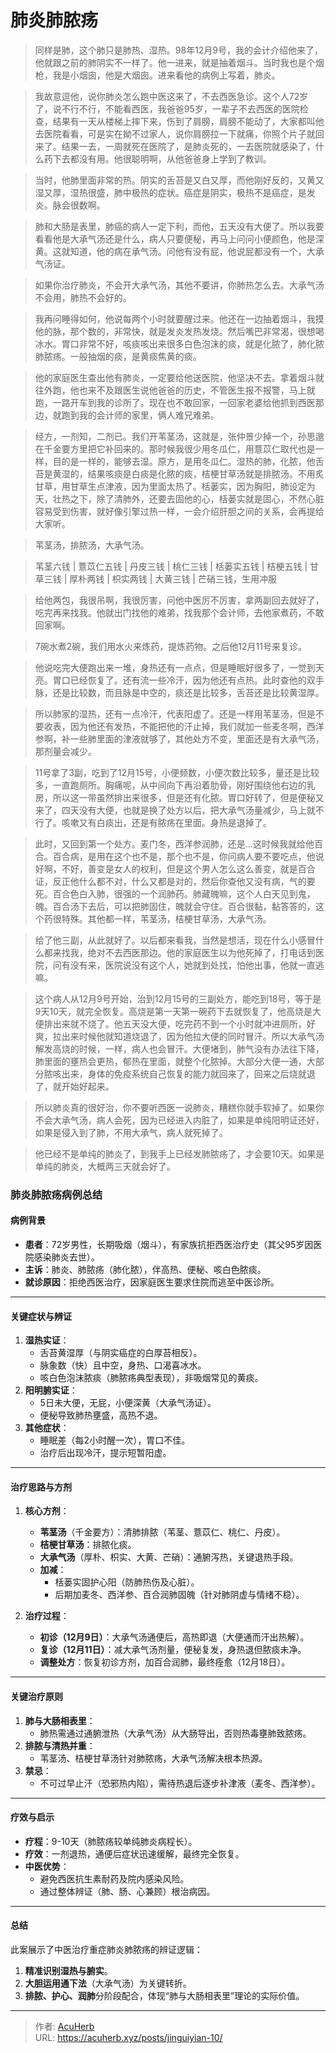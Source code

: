 # 肺炎肺脓疡


> 同样是肺，这个肺只是肺热、湿热。98年12月9号，我的会计介绍他来了，他就跟之前的肺阴实不一样了。他一进来，就是抽着烟斗。当时我也是个烟枪，我是小烟囱，他是大烟囱。进来看他的病例上写着，肺炎。

> 我故意逗他，说你肺炎怎么跑中医这来了，不去西医急诊。这个人72岁了，说不行不行，不能看西医，我爸爸95岁，一辈子不去西医的医院检查，结果有一天从楼梯上摔下来，伤到了肩膀，肩膀不能动了，大家都叫他去医院看看，可是实在拗不过家人，说你肩膀拉一下就痛，你照个片子就回来了。结果一去，一周就死在医院了，是肺炎死的，一去医院就感染了，什么药下去都没有用。他很聪明啊，从他爸爸身上学到了教训。

> 当时，他肺里面非常的热。阴实的舌苔是又白又厚，而他刚好反的，又黄又湿又厚，湿热很盛，肺中极热的症状。癌症是阴实，极热不是癌症，是发炎。脉会很数啊。

> 肺和大肠是表里，肺癌的病人一定下利，而他，五天没有大便了。所以我要看看他是大承气汤还是什么，病人只要便秘，再马上问问小便颜色，他是深黄。这就知道，他的病在承气汤。问他有没有屁，他说屁都没有一个，大承气汤证。

> 如果你治疗肺炎，不会开大承气汤，其他不要讲，你肺热怎么去。大承气汤不会用，肺热不会好的。

> 我再问睡得如何，他说每两个小时就要醒过来。他还在一边抽着烟斗，我摸他的脉，那个数的，非常快，就是发炎发热发烧。然后嘴巴非常渴，很想喝冰水。胃口非常不好，咳痰咳出来很多白色泡沫的痰，就是化脓了，肺化脓肺脓疡。一般抽烟的痰，是黄痰焦黄的痰。

> 他的家庭医生查出他有肺炎，一定要给他送医院，他坚决不去。拿着烟斗就往外跑，他也来不及跟医生说他爸爸的历史，不管医生报不报警，马上就跑，一路开车到我的诊所了。现在也不敢回家，一回家老婆给他抓到西医那边，就跑到我的会计师的家里，俩人难兄难弟。

> 经方，一剂知，二剂已。我们开苇茎汤，这就是，张仲景少掉一个，孙思邈在千金要方里把它补回来的。那时候我很少用冬瓜仁，用薏苡仁取代也是一样，目的是一样的，能够去湿。原方，是用冬瓜仁。湿热的肺，化脓，他舌苔是黄湿的，结果咳痰是白痰是化脓的痰，桔梗甘草汤就是排脓汤。不用炙甘草，用甘草生点津液，因为里面太热了。栝蒌实，因为胸阳，肺设定为天，壮热之下，除了清肺外，还要去固他的心，栝蒌实就是固心，不然心脏容易受到伤害，就好像引擎过热一样，一会介绍肝胆之间的关系，会再提给大家听。

> 苇茎汤，排脓汤，大承气汤。

> 苇茎六钱 | 薏苡仁五钱 | 丹皮三钱 | 桃仁三钱 | 栝蒌实五钱 | 桔梗五钱 | 甘草三钱 | 厚朴两钱 | 枳实两钱 | 大黄三钱 | 芒硝三钱，生用冲服

> 给他两包，我很吊啊，我很厉害，问他中医厉不厉害，拿两副回去就好了，吃完再来找我。他就出门找他的难弟，找我那个会计师，去他家煮药，不敢回家啊。

> 7碗水煮2碗，我们用水火来炼药，提炼药物。之后他12月11号来复诊。

> 他说吃完大便跑出来一堆，身热还有一点点，但是睡眠好很多了，一觉到天亮。胃口已经恢复了。还有流一些冷汗，因为他还有点热。此时查他的双手脉，还是比较数，而且脉是中空的，痰还是比较多，舌苔还是比较黄湿厚。

> 所以肺家的湿热，还有一点冷汗，代表阳虚了。还是一样用苇茎汤，但是不要收表，因为他还有发热，不能把他的汗止掉，我们就加一些麦冬啊，西洋参啊，补一些肺里面的津液就够了，其他处方不变，里面还是有大承气汤，那剂量会减少。

> 11号拿了3副，吃到了12月15号，小便频数，小便次数比较多，量还是比较多，一直跑厕所。胸痛呢，从中间向下再沿着肋骨，刚好围绕他右边的乳房，所以这一带虽然排出来很多，但是还有化脓。胃口好转了，但是便秘又来了，四天没有大便，也就是换了处方以后，把大承气汤量减少，马上就不行了。咳嗽又有白痰出，还是有脓疡在里面。身热是退掉了。

> 此时，又回到第一个处方。麦门冬，西洋参润肺，还是...这时候我就给他百合。百合病，是用在这个也不是，那个也不是，你问病人要不要吃点，他说好啊，不好，善变是女人的权利，但是这个男人怎么这么善变，就是百合证，反正他什么都不对，什么又都是对的，然后你查他又没有病，气的要死。百合色白入肺，很强的一个润肺药。肺藏魄嘛，这个人白天见到鬼，魄。百合汤下去后，可以把肺固住，魄就会守住。百合很黏，黏答答的，这个药很特殊。其他都一样，苇茎汤，桔梗甘草汤，大承气汤。

> 给了他三副，从此就好了。以后都来看我，当然是想活，现在什么小感冒什么都来找我，绝对不去西医那边。他的家庭医生以为他死掉了，打电话到医院，问有没有来，医院说没有这个人，她就到处找，怕他出事，他就一直逃嘛。

> 这个病人从12月9号开始，治到12月15号的三副处方，能吃到18号，等于是9天10天，就完全恢复。高烧是第一天第一碗药下去就恢复了，他高烧是大便排出来就不烧了。他五天没大便，吃完药不到一个小时就冲进厕所，好爽，拉出来时候他就知道烧退了，因为他拉大便的同时冒汗。所以大承气汤解发高烧的时候，一样，病人也会冒汗。大便堵到，肺气没有办法往下降，肺里面的壅热会更热，郁热在里面，就整个化脓掉。大部分大便一通，大部分脓咳出来，身体的免疫系统自己恢复的能力就回来了，回来之后烧就退了，就开始好起来。

> 所以肺炎真的很好治，你不要听西医一说肺炎，糟糕你就手软掉了。如果你不会大承气汤，病人会死，因为已经进入内脏了，如果是单纯阳明证还好，如果是侵入到了肺，不用大承气，病人就死掉了。

> 他已经不是单纯的肺炎了，到我手上已经发肺脓疡了，才会要10天。如果是单纯的肺炎，大概两三天就会好了。

### 肺炎肺脓疡病例总结

#### 病例背景
- **患者**：72岁男性，长期吸烟（烟斗），有家族抗拒西医治疗史（其父95岁因医院感染肺炎去世）。
- **主诉**：肺炎、肺脓疡（肺化脓），伴高热、便秘、咳白色脓痰。
- **就诊原因**：拒绝西医治疗，因家庭医生要求住院而逃至中医诊所。

---

#### 关键症状与辨证
1. **湿热实证**：
   - 舌苔黄湿厚（与阴实癌症的白厚苔相反）。
   - 脉象数（快）且中空，身热、口渴喜冰水。
   - 咳白色泡沫脓痰（肺脓疡典型表现），非吸烟常见的黄痰。
2. **阳明腑实证**：
   - 5日未大便，无屁，小便深黄（大承气汤证）。
   - 便秘导致肺热壅盛，高热不退。
3. **其他症状**：
   - 睡眠差（每2小时醒一次），胃口不佳。
   - 治疗后出现冷汗，提示短暂阳虚。

---

#### 治疗思路与方剂
1. **核心方剂**：
   - **苇茎汤**（千金要方）：清肺排脓（苇茎、薏苡仁、桃仁、丹皮）。
   - **桔梗甘草汤**：排脓化痰。
   - **大承气汤**（厚朴、枳实、大黄、芒硝）：通腑泻热，关键退热手段。
   - **加减**：
     - 栝蒌实固护心阳（防肺热伤及心脏）。
     - 后期加麦冬、西洋参、百合润肺固魄（针对肺阴虚与情绪不稳）。

2. **治疗过程**：
   - **初诊（12月9日）**：大承气汤通便后，高热即退（大便通而汗出热解）。
   - **复诊（12月11日）**：减大承气汤剂量，便秘复发，身热退但脓痰未净。
   - **调整处方**：恢复初诊方剂，加百合润肺，最终痊愈（12月18日）。

---

#### 关键治疗原则
1. **肺与大肠相表里**：
   - 肺热需通过通腑泄热（大承气汤）从大肠导出，否则热毒壅肺致脓疡。
2. **排脓与清热并重**：
   - 苇茎汤、桔梗甘草汤针对肺脓疡，大承气汤解决根本热源。
3. **禁忌**：
   - 不可过早止汗（恐邪热内陷），需待热退后逐步补津液（麦冬、西洋参）。

---

#### 疗效与启示
- **疗程**：9-10天（肺脓疡较单纯肺炎病程长）。
- **疗效**：一剂退热，通便后症状迅速缓解，最终完全恢复。
- **中医优势**：
  - 避免西医抗生素耐药及院内感染风险。
  - 通过整体辨证（肺、肠、心兼顾）根治病因。

---

#### 总结
此案展示了中医治疗重症肺炎肺脓疡的辨证逻辑：
1. **精准识别湿热与腑实**。
2. **大胆运用通下法**（大承气汤）为关键转折。
3. **排脓、护心、润肺**分阶段配合，体现“肺与大肠相表里”理论的实际价值。

---

> 作者: [AcuHerb](https://acuherb.xyz)  
> URL: https://acuherb.xyz/posts/jinguiyian-10/  

